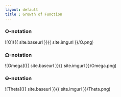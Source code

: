 ```yaml
---
layout: default
title : Growth of Function
---
```


### O-notation
![O]({{ site.baseurl }}{{ site.imgurl }}/O.png)

### Ω-notation
![Omega]({{ site.baseurl }}{{ site.imgurl }}/Omega.png)

### Θ-notation
![Theta]({{ site.baseurl }}{{ site.imgurl }}/Theta.png)
